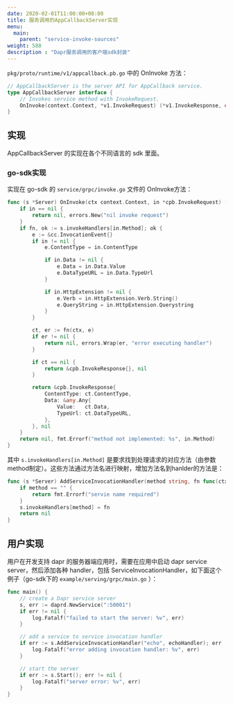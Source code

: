 ```yaml
---
date: 2020-02-01T11:00:00+08:00
title: 服务调用的AppCallbackServer实现
menu:
  main:
    parent: "service-invoke-sources"
weight: 588
description : "Dapr服务调用的客户端sdk封装"
---
```


`pkg/proto/runtime/v1/appcallback.pb.go` 中的 OnInvoke 方法：

```go
// AppCallbackServer is the server API for AppCallback service.
type AppCallbackServer interface {
	// Invokes service method with InvokeRequest.
	OnInvoke(context.Context, *v1.InvokeRequest) (*v1.InvokeResponse, error)
}
```

## 实现

AppCallbackServer 的实现在各个不同语言的 sdk 里面。

### go-sdk实现

实现在 go-sdk 的 `service/grpc/invoke.go` 文件的 OnInvoke方法：

```go
func (s *Server) OnInvoke(ctx context.Context, in *cpb.InvokeRequest) (*cpb.InvokeResponse, error) {
	if in == nil {
		return nil, errors.New("nil invoke request")
	}
	if fn, ok := s.invokeHandlers[in.Method]; ok {
		e := &cc.InvocationEvent{}
		if in != nil {
			e.ContentType = in.ContentType

			if in.Data != nil {
				e.Data = in.Data.Value
				e.DataTypeURL = in.Data.TypeUrl
			}

			if in.HttpExtension != nil {
				e.Verb = in.HttpExtension.Verb.String()
				e.QueryString = in.HttpExtension.Querystring
			}
		}

		ct, er := fn(ctx, e)
		if er != nil {
			return nil, errors.Wrap(er, "error executing handler")
		}

		if ct == nil {
			return &cpb.InvokeResponse{}, nil
		}

		return &cpb.InvokeResponse{
			ContentType: ct.ContentType,
			Data: &any.Any{
				Value:   ct.Data,
				TypeUrl: ct.DataTypeURL,
			},
		}, nil
	}
	return nil, fmt.Errorf("method not implemented: %s", in.Method)
}
```

其中 `s.invokeHandlers[in.Method]` 是要求找到处理请求的对应方法（由参数method制定）。这些方法通过方法名进行映射，增加方法名到hanlder的方法是：

```go
func (s *Server) AddServiceInvocationHandler(method string, fn func(ctx context.Context, in *cc.InvocationEvent) (our *cc.Content, err error)) error {
	if method == "" {
		return fmt.Errorf("servie name required")
	}
	s.invokeHandlers[method] = fn
	return nil
}
```

## 用户实现

用户在开发支持 dapr 的服务器端应用时，需要在应用中启动 dapr service server，然后添加各种 handler，包括 ServiceInvocationHandler，如下面这个例子（go-sdk下的 `example/serving/grpc/main.go` ）：

```go
func main() {
	// create a Dapr service server
	s, err := daprd.NewService(":50001")
	if err != nil {
		log.Fatalf("failed to start the server: %v", err)
	}

	// add a service to service invocation handler
	if err := s.AddServiceInvocationHandler("echo", echoHandler); err != nil {
		log.Fatalf("error adding invocation handler: %v", err)
	}

	// start the server
	if err := s.Start(); err != nil {
		log.Fatalf("server error: %v", err)
	}
}
```






